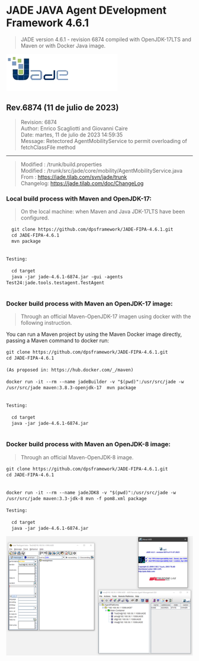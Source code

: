 # JADE JAVA Agent DEvelopment Framework 4.6.1

> JADE version 4.6.1 - revision 6874 compiled with OpenJDK-17LTS and Maven or with Docker Java image.

![JADE version 4.6.1 - revision 6874 compiled with OpenJDK-17LTS](./images/logoJade.png)

## Rev.6874 (11 de julio de 2023)

> Revision: 6874<br>
  Author: Enrico Scagliotti and Giovanni Caire<br>
  Date: martes, 11 de julio de 2023 14:59:35<br>
  Message: Retectored AgentMobilityService to permit overloading of fetchClassFile method

----

> Modified : /trunk/build.properties<br>
  Modified : /trunk/src/jade/core/mobility/AgentMobilityService.java<br>
  From     : https://jade.tilab.com/svn/jade/trunk<br>
  Changelog: https://jade.tilab.com/doc/ChangeLog<br>





### Local build process with Maven and OpenJDK-17:

> On the local machine: when Maven and Java JDK-17LTS have been configured.


```shell
  git clone https://github.com/dpsframework/JADE-FIPA-4.6.1.git
  cd JADE-FIPA-4.6.1
  mvn package
  
  
Testing: 

  cd target
  java -jar jade-4.6.1-6874.jar -gui -agents Test24:jade.tools.testagent.TestAgent
  
```

### Docker build process with Maven an OpenJDK-17 image:

> Through an official Maven-OpenJDK-17 imagen using docker with the following instruction.

You can run a Maven project by using the Maven Docker image directly, passing a Maven command to docker run:

```
git clone https://github.com/dpsframework/JADE-FIPA-4.6.1.git
cd JADE-FIPA-4.6.1

(As proposed in: https://hub.docker.com/_/maven)

docker run -it --rm --name jadeBuilder -v "$(pwd)":/usr/src/jade -w /usr/src/jade maven:3.8.3-openjdk-17  mvn package


Testing: 

  cd target
  java -jar jade-4.6.1-6874.jar 


```

### Docker build process with Maven an OpenJDK-8 image:

> Through an official Maven-OpenJDK-8 image.

```
git clone https://github.com/dpsframework/JADE-FIPA-4.6.1.git
cd JADE-FIPA-4.6.1


docker run -it --rm --name jadeJDK8 -v "$(pwd)":/usr/src/jade -w /usr/src/jade maven:3.3-jdk-8 mvn -f pom8.xml package

Testing: 

  cd target
  java -jar jade-4.6.1-6874.jar 

```

![JADE Java DEvelopment Framework v4.6.1 - rev6874 testagent](./images/jade-rma-testagent-v461-r6874.png)




